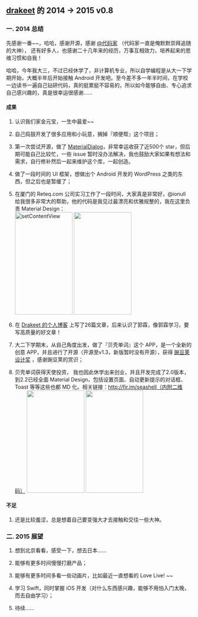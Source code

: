 [drakeet](https://github.com/drakeet) 的 2014 -> 2015 v0.8
-------------
### 一. 2014 总结
先感谢一番~~，哈哈，感谢开源，感谢 [@代码家](https://github.com/daimajia) （代码家一直是俺默默崇拜追随的大神）， 还有好多人，也感谢二十几年来的经历，万事互相效力，培养起来的思维习惯和自我！

哈哈，今年我大三，不过已经休学了，非计算机专业，所以自学编程是从大一下学期开始，大概半年后开始接触 Android 开发吧。至今差不多一年半时间，在学校一边读书一遍自己钻研代码，真的挺累挺不容易的，所以如今能够自由、专心追求自己感兴趣的，真是很幸运很感谢……

#### 成果
1. 认识我们家金元宝，一生中最爱~~

2.  自己捣鼓开发了很多应用和小玩意，搁掉『顺便帮』这个项目；

3.  第一次尝试开源，做了 [MaterialDialog](https://github.com/drakeet/MaterialDialog)，非常幸运收获了近500个 star，但后期可能自己比较忙，一些 issue 暂时没办法解决，我也鼓励大家如果有想法和需求，自行修补然后一起来维护这个库，一起创造。

4.  做了一段时间的 UI 框架，想做出个 Android 开发的 WordPress 之类的东西，但之后也是暂缓了；

5.  在厦门的 Reteq.com 公司实习工作了一段时间，大家真是非常好，@ionull 给我很多非常大的帮助，他的代码是我见过最漂亮和优雅规整的，我在这里负责 Material Design：  
<img src="http://ww4.sinaimg.cn/large/86e2ff85gw1eoa6gubuufj20k00zkq6b.jpg" alt="setContentView" title=" " width="156" height="277" />  <img src="http://ww3.sinaimg.cn/large/86e2ff85gw1eoa6hbfm51j20k00zkgnz.jpg" alt=" " title=" " width="156" height="277" />

6.  在 [Drakeet 的个人博客](http://drakeet.me) 上写了26篇文章，后来认识了郭霖，像郭霖学习，要写高质量的好文章！

7. 大二下学期末，从自己角度出发，做了『贝壳单词』这个 APP，是一个全新的创意 APP，并且进行了开源（开源至v1.3，新版暂时没有开源），获得 [豌豆荚设计奖](http://www.wandoujia.com/award/blog/me.drakeet.seashell) ，感谢豌豆荚的赏识；

8. 贝壳单词获得天使投资， 我也因此休学出来创业，并且开发完成了2.0版本， 到2.2已经全面 Material Design，包括设置页面、自动更新提示的对话框、Toast 等等这些也都  MD 化。相关链接：http://fir.im/seashell（内附二维码）
<img src="http://ww1.sinaimg.cn/large/86e2ff85gw1eoa6iiqcsxj20k00zkdje.jpg" alt=" " title=" " width="156" height="277" />  <img src="http://ww1.sinaimg.cn/large/86e2ff85gw1eoa6ixt847j20k00zkgoz.jpg" alt=" " title=" " width="156" height="277" />

#### 不足
1.  还是比较羞涩，总是想着自己要变强大才去接触和交往一些大神。 

### 二. 2015 展望

1.  想到北京看看，感受一下，想去日本……

2.  能够有更多时间慢慢打磨产品；

3.  能够有更多时间多看一些动画片，比如最近一直想看的 Love Live! ~~

4.  学习 Swift，同时掌握 iOS 开发（对什么东西感兴趣，能够不用怕入门太晚，而去自由学习）；

5.  待续…… 
